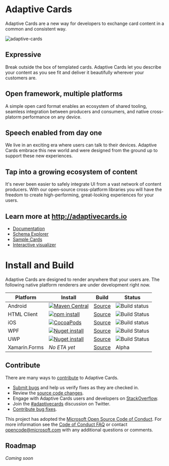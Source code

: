 
# Adaptive Cards
Adaptive Cards are a new way for developers to exchange card content in a common and consistent way.

![adaptive-cards](http://adaptivecards.io/content/overview.jpg)

## Expressive
Break outside the box of templated cards. Adaptive Cards let you describe your content as you see fit and deliver it beautifully wherever your customers are.

## Open framework, multiple platforms
A simple open card format enables an ecosystem of shared tooling, seamless integration between producers and consumers, and native cross-platorm performance on any device.

## Speech enabled from day one
We live in an exciting era where users can talk to their devices. Adaptive Cards embrace this new world and were designed from the ground up to support these new experiences.

## Tap into a growing ecosystem of content
It's never been easier to safely integrate UI from a vast network of content producers. With our open-source cross-platform libraries you will have the freedom to create high-performing, great-looking experiences for your users.

## Learn more at http://adaptivecards.io
* [Documentation](http://adaptivecards.io/documentation/)
* [Schema Explorer](http://adaptivecards.io/explorer/)
* [Sample Cards](http://adaptivecards.io/samples/)
* [Interactive visualizer](http://adaptivecards.io/visualizer/)

# Install and Build

Adaptive Cards are designed to render anywhere that your users are. The following native platform renderers are under development right now.

|Platform|Install|Build|Status|
|---|---|---|---|
| Android | [![Maven Central](https://img.shields.io/maven-central/v/io.adaptivecards/adaptivecards-android-arm.svg)](https://search.maven.org/#search%7Cga%7C1%7Ca%3A%22adaptivecards-android-arm%22) | [Source](https://github.com/Microsoft/AdaptiveCards/tree/master/source/android) | ![Build status](https://img.shields.io/vso/build/Microsoft/8d47e068-03c8-4cdc-aa9b-fc6929290322/17418.svg) |
| HTML Client | [![npm install](https://img.shields.io/npm/v/microsoft-adaptivecards.svg)](https://www.npmjs.com/package/microsoft-adaptivecards) | [Source](https://github.com/Microsoft/AdaptiveCards/tree/master/source/nodejs)| ![Build Status](https://img.shields.io/vso/build/Microsoft/8d47e068-03c8-4cdc-aa9b-fc6929290322/18415.svg) |
| iOS | [![CocoaPods](https://img.shields.io/cocoapods/v/AdaptiveCards.svg)](https://cocoapods.org/pods/AdaptiveCards) |[Source](https://github.com/Microsoft/AdaptiveCards/tree/master/source/ios) | ![Build status](https://img.shields.io/vso/build/Microsoft/8d47e068-03c8-4cdc-aa9b-fc6929290322/16990.svg)|
| WPF | [![Nuget install](https://img.shields.io/nuget/v/Microsoft.AdaptiveCards.svg)](https://www.nuget.org/packages/Microsoft.AdaptiveCards/) | [Source](https://github.com/Microsoft/AdaptiveCards/tree/master/source/dotnet)| ![Build Status](https://img.shields.io/vso/build/Microsoft/8d47e068-03c8-4cdc-aa9b-fc6929290322/18203.svg) |
| UWP | [![Nuget install](https://img.shields.io/nuget/vpre/AdaptiveCards.UWP.Beta.svg)](https://www.nuget.org/packages/AdaptiveCards.UWP.Beta) | [Source](https://github.com/Microsoft/AdaptiveCards/tree/master/source/uwp) | ![Build Status](https://img.shields.io/vso/build/Microsoft/8d47e068-03c8-4cdc-aa9b-fc6929290322/16850.svg) |
| Xamarin.Forms | *No ETA yet* | [Source](https://github.com/Microsoft/AdaptiveCards/tree/master/source/dotnet) | Alpha |

## Contribute

There are many ways to [contribute](https://github.com/Microsoft/AdaptiveCards/blob/master/CONTRIBUTING.md) to Adaptive Cards.
* [Submit bugs](https://github.com/Microsoft/AdaptiveCards/issues) and help us verify fixes as they are checked in.
* Review the [source code changes](https://github.com/Microsoft/AdaptiveCards/pulls).
* Engage with Adaptive Cards users and developers on [StackOverflow](http://stackoverflow.com/questions/tagged/adaptive-cards). 
* Join the [#adaptivecards](http://twitter.com/#!/search/realtime/%23adaptivecards) discussion on Twitter.
* [Contribute bug fixes](https://github.com/Microsoft/AdaptiveCards/blob/master/CONTRIBUTING.md).

This project has adopted the [Microsoft Open Source Code of Conduct](https://opensource.microsoft.com/codeofconduct/). For more information see 
the [Code of Conduct FAQ](https://opensource.microsoft.com/codeofconduct/faq/) or contact [opencode@microsoft.com](mailto:opencode@microsoft.com) with any additional questions or comments.


## Roadmap

*Coming soon*
